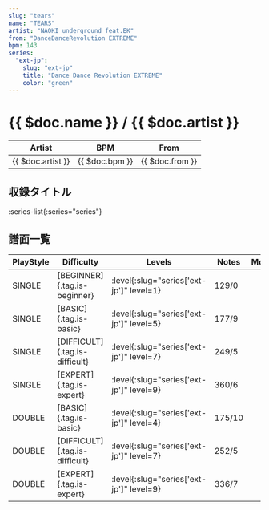 ```yaml
---
slug: "tears"
name: "TEARS"
artist: "NAOKI underground feat.EK"
from: "DanceDanceRevolution EXTREME"
bpm: 143
series:
  "ext-jp":
    slug: "ext-jp"
    title: "Dance Dance Revolution EXTREME"
    color: "green"
---
```


# {{ $doc.name }} / {{ $doc.artist }}

|Artist|BPM|From|
|------|---|----|
|{{ $doc.artist }}|{{ $doc.bpm }}|{{ $doc.from }}|

## 収録タイトル

:series-list{:series="series"}

## 譜面一覧

|PlayStyle|Difficulty|Levels|Notes|Movie|
|---------|----------|------|-----|-----|
|SINGLE|[BEGINNER]{.tag.is-beginner}|:level{:slug="series['ext-jp']" level=1}|129/0||
|SINGLE|[BASIC]{.tag.is-basic}|:level{:slug="series['ext-jp']" level=5}|177/9||
|SINGLE|[DIFFICULT]{.tag.is-difficult}|:level{:slug="series['ext-jp']" level=7}|249/5||
|SINGLE|[EXPERT]{.tag.is-expert}|:level{:slug="series['ext-jp']" level=9}|360/6||
|DOUBLE|[BASIC]{.tag.is-basic}|:level{:slug="series['ext-jp']" level=4}|175/10||
|DOUBLE|[DIFFICULT]{.tag.is-difficult}|:level{:slug="series['ext-jp']" level=7}|252/5||
|DOUBLE|[EXPERT]{.tag.is-expert}|:level{:slug="series['ext-jp']" level=9}|336/7||
